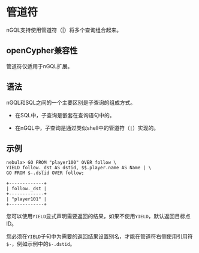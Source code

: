 # 管道符

nGQL支持使用管道符（|）将多个查询组合起来。

## openCypher兼容性

管道符仅适用于nGQL扩展。

## 语法

nGQL和SQL之间的一个主要区别是子查询的组成方式。

- 在SQL中，子查询是嵌套在查询语句中的。

- 在nGQL中，子查询是通过类似shell中的管道符（`|`）实现的。

## 示例

```ngql
nebula> GO FROM "player100" OVER follow \
YIELD follow._dst AS dstid, $$.player.name AS Name | \
GO FROM $-.dstid OVER follow;

+-------------+
| follow._dst |
+-------------+
| "player101" |
+-------------+
```

您可以使用`YIELD`显式声明需要返回的结果，如果不使用`YIELD`，默认返回目标点ID。

您必须在`YIELD`子句中为需要的返回结果设置别名，才能在管道符右侧使用引用符`$-`，例如示例中的`$-.dstid`。
